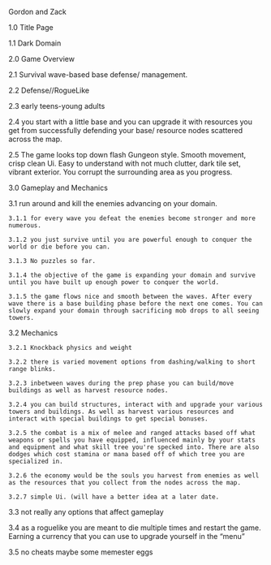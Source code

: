 Gordon and Zack


1.0 Title Page

  1.1 Dark Domain


2.0 Game Overview

  2.1 Survival wave-based base defense/ management.

  2.2 Defense//RogueLike

  2.3 early teens-young adults

  2.4 you start with a little base and you can upgrade it with resources you get from successfully defending your base/ resource nodes scattered across the map.

  2.5 The game looks top down flash Gungeon style. Smooth movement, crisp clean Ui. Easy to understand with not much clutter, dark tile set, vibrant exterior. You corrupt the surrounding area as you progress.


3.0 Gameplay and Mechanics

  3.1 run around and kill the enemies advancing on your domain.

    3.1.1 for every wave you defeat the enemies become stronger and more numerous.

    3.1.2 you just survive until you are powerful enough to conquer the world or die before you can.

    3.1.3 No puzzles so far.

    3.1.4 the objective of the game is expanding your domain and survive until you have built up enough power to conquer the world.

    3.1.5 the game flows nice and smooth between the waves. After every wave there is a base building phase before the next one comes. You can slowly expand your domain through sacrificing mob drops to all seeing towers.

  3.2 Mechanics

    3.2.1 Knockback physics and weight

    3.2.2 there is varied movement options from dashing/walking to short range blinks.

    3.2.3 inbetween waves during the prep phase you can build/move buildings as well as harvest resource nodes.

    3.2.4 you can build structures, interact with and upgrade your various towers and buildings. As well as harvest various resources and interact with special buildings to get special bonuses.

    3.2.5 the combat is a mix of melee and ranged attacks based off what weapons or spells you have equipped, influenced mainly by your stats and equipment and what skill tree you're specked into. There are also dodges which cost stamina or mana based off of which tree you are specialized in.

    3.2.6 the economy would be the souls you harvest from enemies as well as the resources that you collect from the nodes across the map.

    3.2.7 simple Ui. (will have a better idea at a later date.

  3.3 not really any options that affect gameplay

  3.4 as a roguelike you are meant to die multiple times and restart the game. Earning a currency that you can use to upgrade yourself in the “menu”

  3.5 no cheats maybe some memester eggs
